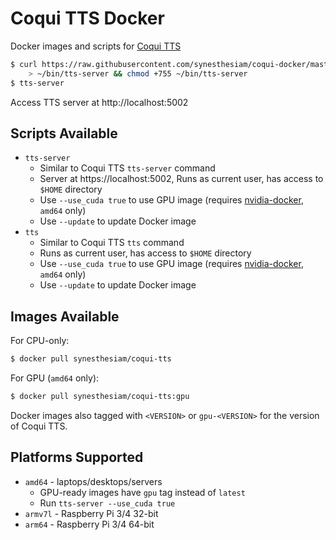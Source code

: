 # Coqui TTS Docker

Docker images and scripts for [Coqui TTS](https://github.com/coqui-ai/TTS)

```sh
$ curl https://raw.githubusercontent.com/synesthesiam/coqui-docker/master/coqui-tts/tts-server \
    > ~/bin/tts-server && chmod +755 ~/bin/tts-server
$ tts-server
```

Access TTS server at http://localhost:5002

## Scripts Available

* `tts-server`
    * Similar to Coqui TTS `tts-server` command
    * Server at https://localhost:5002, Runs as current user, has access to `$HOME` directory
    * Use `--use_cuda true` to use GPU image (requires [nvidia-docker](https://github.com/NVIDIA/nvidia-docker), `amd64` only)
    * Use `--update` to update Docker image
* `tts`
    * Similar to Coqui TTS `tts` command
    * Runs as current user, has access to `$HOME` directory
    * Use `--use_cuda true` to use GPU image (requires [nvidia-docker](https://github.com/NVIDIA/nvidia-docker), `amd64` only)
    * Use `--update` to update Docker image

## Images Available

For CPU-only:

```sh
$ docker pull synesthesiam/coqui-tts
```

For GPU (`amd64` only):

```sh
$ docker pull synesthesiam/coqui-tts:gpu
```

Docker images also tagged with `<VERSION>` or `gpu-<VERSION>` for the version of Coqui TTS.

## Platforms Supported

* `amd64` - laptops/desktops/servers
    * GPU-ready images have `gpu` tag instead of `latest`
    * Run `tts-server --use_cuda true`
* `armv7l` - Raspberry Pi 3/4 32-bit
* `arm64` - Raspberry Pi 3/4 64-bit
